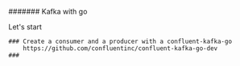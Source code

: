 ####### Kafka with go

Let's start 

    ### Create a consumer and a producer with a confluent-kafka-go
        https://github.com/confluentinc/confluent-kafka-go-dev
    ###